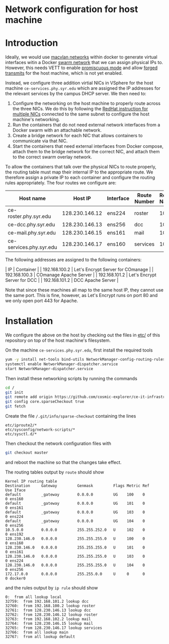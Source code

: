 # Network configuration for host machine

# Introduction

Ideally, we would use [macvlan networks](https://docs.docker.com/network/macvlan/) within docker to generate virtual interfaces witin a Docker [swarm network](https://neuvector.com/network-security/docker-swarm-container-networking/) that we can assign physical IPs to. However, this needs VETT to enable [promiscuous mode](https://docs.vmware.com/en/VMware-vSphere/6.0/com.vmware.vsphere.security.doc/GUID-92F3AB1F-B4C5-4F25-A010-8820D7250350.html) and allow [forged transmits](https://docs.vmware.com/en/VMware-vSphere/6.0/com.vmware.vsphere.security.doc/GUID-7DC6486F-5400-44DF-8A62-6273798A2F80.html) for the host machine, which is not yet enabled.

Instead, we configure three addition virtial NICs in VSphere for the host machine `ce-services.phy.syr.edu` which are assigned the IP addresses for the relevant services by the campus DHCP server. We then need to:

 1. Configure the networking on the host machine to properly route across the three NICs. We do this by following the [RedHat instruction for multiple NICs](https://access.redhat.com/solutions/30564) connected to the same subnet to configure the host machine's networking.
 2. Run the containers that do not need external network interfaces from a Docker swarm with an attachable network.
 3. Create a bridge network for each NIC that allows containers to communicate via that NIC.
 4. Start the containers that need external interfaces from Docker compose, attach them to the bridge network for the correct NIC, and attach them to the correct swarm overlay network.
 
To allow the containers that talk over the physical NICs to route properly, the routing table must map their internal IP to the appropriate route. We therefore assign a private IP to each container and configure the routing rules appropriately. The four routes we configure are:

| Host name | Host IP | Interface | Route Number | Route Name | Private Subnet |
|-----------|---------|-----------|--------------|------------|----------------|
| ce-roster.phy.syr.edu | 128.230.146.12 | ens224 | roster | 100 | 192.168.100.0/24 |
| ce-dcc.phy.syr.edu | 128.230.146.13 | ens256 | dcc | 101 | 192.168.101.0/24 |
| ce-mail.phy.syr.edu | 128.230.146.15 | ens161 | mail | 102 | 192.168.102.0/24 |
| ce-services.phy.syr.edu | 128.230.146.17 | ens160 | services | 103 | N/A |

The following addresses are assigned to the following containers:

| IP | Container |
| 192.168.100.2 | Let's Encrypt Server for COmanage |
| 192.168.100.3 | COmanage Apache Server |
| 192.168.101.2 | Let's Encrypt Server for DCC |
| 192.168.101.2 | DCC Apache Server |

Note that since these machines all map to the same host IP, they cannot use the same port. This is fine, however, as Let's Encrypt runs on port 80 and we only open port 443 for Apache.

# Installation

We configure the above on the host by checking out the files in [etc/](https://github.com/cosmic-explorer/ce-it-infrastructure/edit/master/etc) of this repository on top of the host machine's filesystem.

On the machine `ce-services.phy.syr.edu`, first install the required tools
```sh
yum -y install net-tools bind-utils NetworkManager-config-routing-rules
systemctl enable NetworkManager-dispatcher.service
start NetworkManager-dispatcher.service
```

Then install these networking scripts by running the commands
```sh
cd /
git init
git remote add origin https://github.com/cosmic-explorer/ce-it-infrastructure.git
git config core.sparseCheckout true
git fetch
```

Create the file `/.git/info/sparse-checkout` containing the lines
```
etc/iproute2/*
etc/sysconfig/network-scripts/*
etc/sysctl.d/*
```

Then checkout the network configuration files with
```sh
git checkout master
```
and reboot the machine so that the changes take effect.

The routing tables output by `route` should show
```
Kernel IP routing table
Destination     Gateway         Genmask         Flags Metric Ref    Use Iface
default         _gateway        0.0.0.0         UG    100    0        0 ens160
default         _gateway        0.0.0.0         UG    101    0        0 ens161
default         _gateway        0.0.0.0         UG    103    0        0 ens224
default         _gateway        0.0.0.0         UG    104    0        0 ens256
10.5.0.0        0.0.0.0         255.255.252.0   U     102    0        0 ens192
128.230.146.0   0.0.0.0         255.255.255.0   U     100    0        0 ens160
128.230.146.0   0.0.0.0         255.255.255.0   U     101    0        0 ens161
128.230.146.0   0.0.0.0         255.255.255.0   U     103    0        0 ens224
128.230.146.0   0.0.0.0         255.255.255.0   U     104    0        0 ens256
172.17.0.0      0.0.0.0         255.255.0.0     U     0      0        0 docker0
```
and the rules output by `ip rule` should show
```
0:	from all lookup local 
32759:	from 192.168.101.2 lookup dcc 
32760:	from 192.168.100.2 lookup roster 
32761:	from 128.230.146.13 lookup dcc 
32762:	from 128.230.146.12 lookup roster 
32763:	from 192.168.102.2 lookup mail 
32764:	from 128.230.146.15 lookup mail 
32765:	from 128.230.146.17 lookup services 
32766:	from all lookup main 
32767:	from all lookup default 
```

